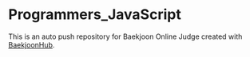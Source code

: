 # Programmers_JavaScript
This is an auto push repository for Baekjoon Online Judge created with [BaekjoonHub](https://github.com/BaekjoonHub/BaekjoonHub).
